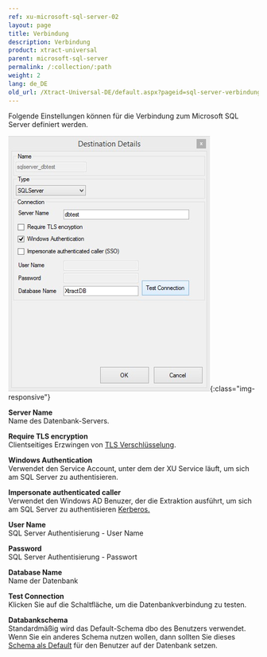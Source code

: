 ```yaml
---
ref: xu-microsoft-sql-server-02
layout: page
title: Verbindung
description: Verbindung
product: xtract-universal
parent: microsoft-sql-server
permalink: /:collection/:path
weight: 2
lang: de_DE
old_url: /Xtract-Universal-DE/default.aspx?pageid=sql-server-verbindung
---
```


Folgende Einstellungen können für die Verbindung zum Microsoft SQL Server definiert werden.

![MSSql-Destination-Details](/img/content/MSSql-Destination-Details.jpg){:class="img-responsive"}

**Server Name**<br>
Name des Datenbank-Servers.

**Require TLS encryption**<br>
Clientseitiges Erzwingen von [TLS Verschlüsselung](https://docs.microsoft.com/de-de/azure/sql-database/sql-database-security-overview). 


**Windows Authentication**<br>
Verwendet den Service Account, unter dem der XU Service läuft, um sich am SQL Server zu authentisieren.

**Impersonate authenticated caller**<br>
Verwendet den Windows AD Benuzer, der die Extraktion ausführt, um sich am SQL Server zu authentisieren [Kerberos.](https://blogs.msdn.microsoft.com/sqlupdates/2014/12/05/sql-server-kerberos-and-spn-quick-reference/)

**User Name**<br>
SQL Server Authentisierung - User Name 

**Password**<br>
SQL Server Authentisierung - Passwort

**Database Name**<br>
Name der Datenbank
             
**Test Connection**<br>
Klicken Sie auf die Schaltfläche, um die Datenbankverbindung zu testen. 

**Databankschema** <br>
Standardmäßig wird das Default-Schema dbo des Benutzers verwendet.  <br>
Wenn Sie ein anderes Schema nutzen wollen, dann sollten Sie dieses [Schema als Default](https://docs.microsoft.com/de-de/sql/t-sql/statements/alter-user-transact-sql?view=sql-server-2017) für den Benutzer auf der Datenbank setzen. 
